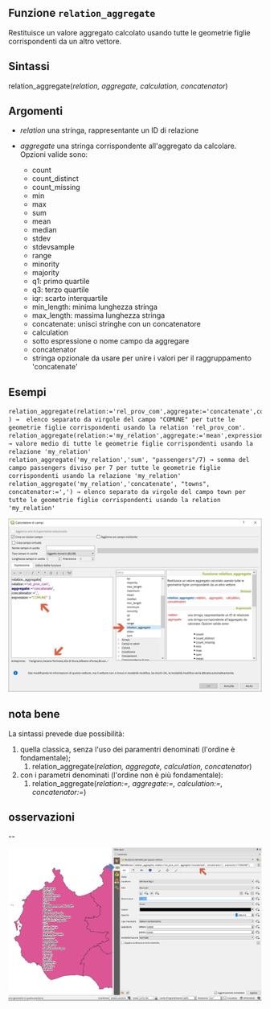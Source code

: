 ## Funzione `relation_aggregate`

Restituisce un valore aggregato calcolato usando tutte le geometrie figlie corrispondenti da un altro vettore.

## Sintassi

relation_aggregate(_relation, aggregate, calculation, concatenator_)

## Argomenti

* _relation_ una stringa, rappresentante un ID di relazione
* _aggregate_ una stringa corrispondente all'aggregato da calcolare. Opzioni valide sono:

    * count
    * count_distinct
    * count_missing
    * min
    * max
    * sum
    * mean
    * median
    * stdev
    * stdevsample
    * range
    * minority
    * majority
    * q1: primo quartile
    * q3: terzo quartile
    * iqr: scarto interquartile
    * min_length: minima lunghezza stringa
    * max_length: massima lunghezza stringa
    * concatenate: unisci stringhe con un concatenatore
    * calculation
    * sotto espressione o nome campo da aggregare
    * concatenator
    * stringa opzionale da usare per unire i valori per il raggruppamento 'concatenate'

## Esempi

```
relation_aggregate(relation:='rel_prov_com',aggregate:='concatenate',concatenator:=',',expression:="COMUNE" ) →  elenco separato da virgole del campo "COMUNE" per tutte le geometrie figlie corrispondenti usando la relation 'rel_prov_com'.
relation_aggregate(relation:='my_relation',aggregate:='mean',expression:="passengers") → valore medio di tutte le geometrie figlie corrispondenti usando la relazione 'my_relation'
relation_aggregate('my_relation','sum', "passengers"/7) → somma del campo passengers diviso per 7 per tutte le geometrie figlie corrispondenti usando la relazione 'my_relation' 
relation_aggregate('my_relation','concatenate', "towns", concatenator:=',') → elenco separato da virgole del campo town per tutte le geometrie figlie corrispondenti usando la relation 'my_relation'
```

<img src="/img/aggregates/relation_aggregate/relation_aggregate1.png">

## nota bene

La sintassi prevede due possibilità:
1. quella classica, senza l'uso dei paramentri denominati (l'ordine è fondamentale);
    1. relation_aggregate(_relation, aggregate, calculation, concatenator_)
2. con i parametri denominati (l'ordine non è più fondamentale): 
    1. relation_aggregate(_relation:=, aggregate:=, calculation:=, concatenator:=_)

## osservazioni

--

<img src="/img/aggregates/relation_aggregate/relation_aggregate2.png">
